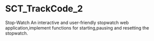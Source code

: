 # SCT_TrackCode_2
Stop-Watch
An interactive and user-friendly stopwatch web application,implement functions for starting,pausing and resetting the stopwatch.
